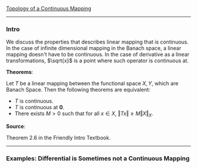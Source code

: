 [Topology of a Continuous Mapping](Topology%20of%20a%20Continuous%20Mapping.md)

---
### **Intro**

We discuss the properties that describes linear mapping that is continuous. In the case of infinite dimensional mapping in the Banach space, a linear mapping doesn't have to be continuous. In the case of derivative as a linear transformations, $\sqrt{x}$ is a point where such operator is continuous at. 

**Theorems**:

Let $T$ be a linear mapping between the functional space $X, Y$, which are Banach Space. Then the following theorems are equivalent: 

* $T$ is continuous. 
* $T$ is continuous at $\mathbf 0$. 
* There exists $M > 0$ such that for all $x \in X$, $\Vert Tx\Vert \ge M\Vert X\Vert_X$. 

**Source**: 

Theorem 2.6 in the Friendly Intro Textbook. 


---
### **Examples: Differential is Sometimes not a Continuous Mapping**





